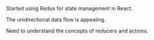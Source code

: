 Started using Redux for state management in React.

The unidirectional data flow is appealing.

Need to understand the concepts of reducers and actions.
